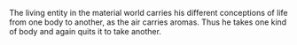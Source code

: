 The living entity in the material world carries his different conceptions of life from one body to another, as the air carries aromas. Thus he takes one kind of body and again quits it to take another.